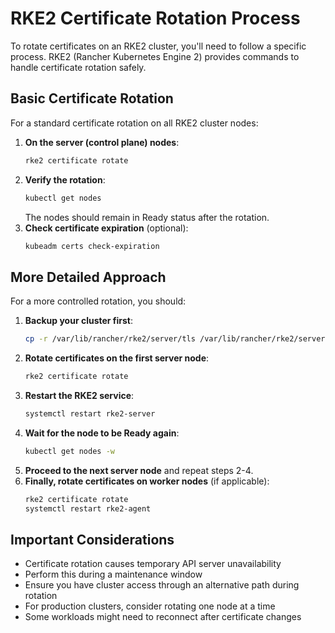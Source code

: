 # RKE2 Certificate Rotation Process
To rotate certificates on an RKE2 cluster, you'll need to follow a specific process. RKE2 (Rancher Kubernetes Engine 2) provides commands to handle certificate rotation safely.
## Basic Certificate Rotation
For a standard certificate rotation on all RKE2 cluster nodes:
1. **On the server (control plane) nodes**:
   ```bash
   rke2 certificate rotate
   ```
2. **Verify the rotation**:
   ```bash
   kubectl get nodes
   ```
   The nodes should remain in Ready status after the rotation.
3. **Check certificate expiration** (optional):
   ```bash
   kubeadm certs check-expiration
   ```
## More Detailed Approach
For a more controlled rotation, you should:
1. **Backup your cluster first**:
   ```bash
   cp -r /var/lib/rancher/rke2/server/tls /var/lib/rancher/rke2/server/tls.bak
   ```
2. **Rotate certificates on the first server node**:
   ```bash
   rke2 certificate rotate
   ```
3. **Restart the RKE2 service**:
   ```bash
   systemctl restart rke2-server
   ```
4. **Wait for the node to be Ready again**:
   ```bash
   kubectl get nodes -w
   ```
5. **Proceed to the next server node** and repeat steps 2-4.
6. **Finally, rotate certificates on worker nodes** (if applicable):
   ```bash
   rke2 certificate rotate
   systemctl restart rke2-agent
   ```
## Important Considerations
- Certificate rotation causes temporary API server unavailability
- Perform this during a maintenance window
- Ensure you have cluster access through an alternative path during rotation
- For production clusters, consider rotating one node at a time
- Some workloads might need to reconnect after certificate changes
